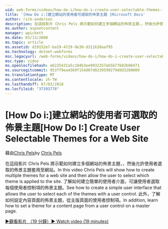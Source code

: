 ```yaml
---
uid: web-forms/videos/how-do-i/how-do-i-create-user-selectable-themes-for-a-web-site
title: '[How Do i:]建立網站的使用者可選取的佈景主題 |Microsoft Docs'
author: rick-anderson
description: 在這段影片 Chris Pels 將示範如何建立多個網站的佈景主題，，然後允許使用者選取的佈景主題套用至網站。 請參閱如何...
ms.author: aspnetcontent
manager: wpickett
ms.date: 03/13/2008
ms.topic: article
ms.assetid: d19152e7-ba19-4729-9e30-d311630aaf95
ms.technology: dotnet-webforms
msc.legacyurl: /web-forms/videos/how-do-i/how-do-i-create-user-selectable-themes-for-a-web-site
msc.type: video
ms.openlocfilehash: e6225431a5c104b3ee9932257eb5b77682b86471
ms.sourcegitcommit: 953ff9ea4369f154d6fd0239599279ddd3280009
ms.translationtype: MT
ms.contentlocale: zh-TW
ms.lasthandoff: 07/03/2018
ms.locfileid: "37393778"
---
```

<a name="how-do-i-create-user-selectable-themes-for-a-web-site"></a><span data-ttu-id="4f4c2-104">[How Do i:]建立網站的使用者可選取的佈景主題</span><span class="sxs-lookup"><span data-stu-id="4f4c2-104">[How Do I:] Create User Selectable Themes for a Web Site</span></span>
====================
<span data-ttu-id="4f4c2-105">藉由[Chris Pels](https://twitter.com/chrispels)</span><span class="sxs-lookup"><span data-stu-id="4f4c2-105">by [Chris Pels](https://twitter.com/chrispels)</span></span>

<span data-ttu-id="4f4c2-106">在這段影片 Chris Pels 將示範如何建立多個網站的佈景主題，，然後允許使用者選取的佈景主題套用至網站。</span><span class="sxs-lookup"><span data-stu-id="4f4c2-106">In this video Chris Pels will show how to create multiple themes for a web site and then allow the user to select which theme is applied to the site.</span></span> <span data-ttu-id="4f4c2-107">了解如何建立簡單的使用者介面，可讓使用者選取每個使用者控制項的佈景主題。</span><span class="sxs-lookup"><span data-stu-id="4f4c2-107">See how to create a simple user interface that allows the user to select each of the themes with a user control.</span></span> <span data-ttu-id="4f4c2-108">此外，了解如何設定內容頁面的佈景主題，從主版頁面的使用者控制項。</span><span class="sxs-lookup"><span data-stu-id="4f4c2-108">In addition, learn how to set a theme for a content page from a user control on a master page.</span></span>

[<span data-ttu-id="4f4c2-109">&#9654;觀看影片 （19 分鐘）</span><span class="sxs-lookup"><span data-stu-id="4f4c2-109">&#9654; Watch video (19 minutes)</span></span>](https://channel9.msdn.com/Blogs/ASP-NET-Site-Videos/how-do-i-create-user-selectable-themes-for-a-web-site)
